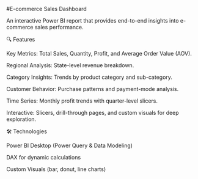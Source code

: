 #E-commerce Sales Dashboard

An interactive Power BI report that provides end-to-end insights into e-commerce sales performance.

🔍 Features

Key Metrics: Total Sales, Quantity, Profit, and Average Order Value (AOV).

Regional Analysis: State-level revenue breakdown.

Category Insights: Trends by product category and sub-category.

Customer Behavior: Purchase patterns and payment-mode analysis.

Time Series: Monthly profit trends with quarter-level slicers.

Interactive: Slicers, drill-through pages, and custom visuals for deep exploration.


🛠 Technologies

Power BI Desktop (Power Query & Data Modeling)

DAX for dynamic calculations

Custom Visuals (bar, donut, line charts)
